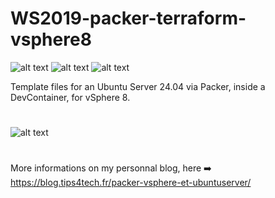 # WS2019-packer-terraform-vsphere8
![alt text](https://img.shields.io/badge/packer-v1.11.2-brightgreen) ![alt text](https://img.shields.io/badge/alpine-v3.21-brightgreen) ![alt text](https://img.shields.io/badge/vsphere-v8.0.1.0-blue) 

Template files for an Ubuntu Server 24.04 via Packer, inside a DevContainer, for vSphere 8.


#
![alt text](https://i.imgur.com/Im9zZr2.png)
#

More informations on my personnal blog, here ➡️ https://blog.tips4tech.fr/packer-vsphere-et-ubuntuserver/
#
